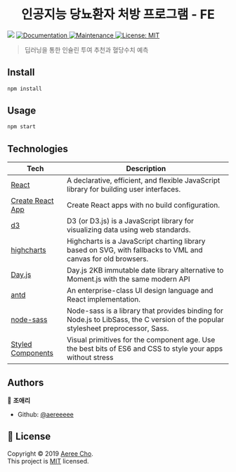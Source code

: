 <h1 align="center">인공지능 당뇨환자 처방 프로그램 - FE</h1>
<p>
  <img src="https://img.shields.io/badge/version-0.1.0-blue.svg?cacheSeconds=2592000" />
  <a href="https://github.com/aereeeee/insulin/blob/master/README.md">
    <img alt="Documentation" src="https://img.shields.io/badge/documentation-yes-brightgreen.svg" target="_blank" />
  </a>
  <a href="https://github.com/mash-up-kr/zibro/graphs/commit-activity">
    <img alt="Maintenance" src="https://img.shields.io/badge/Maintained%3F-yes-green.svg" target="_blank" />
  </a>
  <a href="https://github.com/mash-up-kr/zibro/blob/master/LICENSE">
    <img alt="License: MIT" src="https://img.shields.io/badge/License-MIT-yellow.svg" target="_blank" />
  </a>
</p>

> 딥러닝을 통한 인슐린 투여 추천과 혈당수치 예측

## Install

```sh
npm install
```

## Usage

```sh
npm start
```

## Technologies

| **Tech** | **Description** |
|----------|-------|
| [React](https://facebook.github.io/react/) | A declarative, efficient, and flexible JavaScript library for building user interfaces. |
| [Create React App](https://facebook.github.io/create-react-app/) | Create React apps with no build configuration. |
| [d3](https://d3js.org/) | D3 (or D3.js) is a JavaScript library for visualizing data using web standards.|
| [highcharts](https://www.highcharts.com/) | Highcharts is a JavaScript charting library based on SVG, with fallbacks to VML and canvas for old browsers. |
| [Day.js](https://github.com/iamkun/dayjs) | Day.js 2KB immutable date library alternative to Moment.js with the same modern API |
| [antd](https://ant.design/) | An enterprise-class UI design language and React implementation. |
| [node-sass](https://github.com/sass/node-sass) | Node-sass is a library that provides binding for Node.js to LibSass, the C version of the popular stylesheet preprocessor, Sass. |
| [Styled Components](https://www.styled-components.com/) | Visual primitives for the component age. Use the best bits of ES6 and CSS to style your apps without stress |

## Authors

👤 **조애리**

* Github: [@aereeeee](https://github.com/aereeeee)

## 📝 License

Copyright © 2019 [Aeree Cho](https://github.com/aereeeee).<br />
This project is [MIT](https://github.com/mash-up-kr/zibro/blob/master/LICENSE) licensed.

